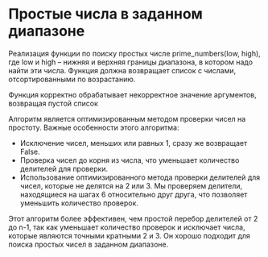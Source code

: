 # Простые числа в заданном диапазоне

Реализация функции по поиску простых числе prime_numbers(low, high), где low и high – нижняя и верхняя границы диапазона, в котором надо найти эти числа. Функция должна возвращает список с числами, отсортированными по возрастанию.

Функция корректно обрабатывает некорректное значение аргументов, возвращая пустой список

Алгоритм является оптимизированным методом проверки чисел на простоту. 
Важные особенности этого алгоритма:

* Исключение чисел, меньших или равных 1, сразу же возвращает False.
* Проверка чисел до корня из числа, что уменьшает количество делителей для проверки.
* Использование оптимизированного метода проверки делителей для чисел, которые не делятся на 2 или 3. Мы проверяем делители, находящиеся на шагах 6 относительно друг друга, что позволяет уменьшить количество проверок.

Этот алгоритм более эффективен, чем простой перебор делителей от 2 до n-1, так как уменьшает количество проверок и исключает числа, которые являются точными кратными 2 и 3. Он хорошо подходит для поиска простых чисел в заданном диапазоне.
